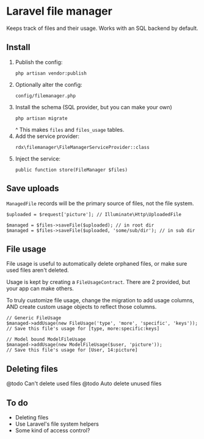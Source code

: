 Laravel file manager
====

Keeps track of files and their usage. Works with an SQL backend by default.

Install
----

1. Publish the config:
   ```
   php artisan vendor:publish
   ```
2. Optionally alter the config:
   ```
   config/filemanager.php
   ```
3. Install the schema (SQL provider, but you can make your own)
   ```
   php artisan migrate
   ```
   ^ This makes `files` and `files_usage` tables.
4. Add the service provider:
   ```
   rdx\filemanager\FileManagerServiceProvider::class
   ```
5. Inject the service:
   ```
   public function store(FileManager $files)
   ```

Save uploads
----

`ManagedFile` records will be the primary source of files, not the file system.

	$uploaded = $request['picture']; // Illuminate\Http\UploadedFile

	$managed = $files->saveFile($uploaded); // in root dir
	$managed = $files->saveFile($uploaded, 'some/sub/dir'); // in sub dir

File usage
----

File usage is useful to automatically delete orphaned files, or make sure used
files aren't deleted.

Usage is kept by creating a `FileUsageContract`. There are 2 provided, but
your app can make others.

To truly customize file usage, change the migration to add usage columns, AND create
custom usage objects to reflect those columns.

	// Generic FileUsage
	$managed->addUsage(new FileUsage('type', 'more', 'specific', 'keys'));
	// Save this file's usage for [type, more:specific:keys]

	// Model bound ModelFileUsage
	$managed->addUsage(new ModelFileUsage($user, 'picture'));
	// Save this file's usage for [User, 14:picture]

Deleting files
----

@todo Can't delete used files
@todo Auto delete unused files

To do
----

* Deleting files
* Use Laravel's file system helpers
* Some kind of access control?

